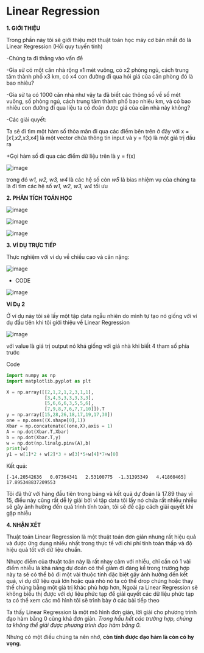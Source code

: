 #                                         Linear Regression
**1. GIỚI THIỆU**

Trong phần này tôi sẽ giới thiệu một thuật toán học máy cơ bản nhất đó là Linear Regression (Hồi quy tuyến tính)

-Chúng ta đi thẳng vào vấn đề

-Gỉa sử có một căn nhà rộng x1 mét vuông, có x2 phòng ngủ,  cách trung tâm thành phố x3 km, có x4 con đường đi qua hỏi giá của căn phòng đó là bao nhiêu?

-Gỉa sử ta có 1000 căn nhà như vậy ta đã biết các thông số về số mét vuông, số phòng ngủ, cách trung tâm thành phố bao nhiêu km, và có bao nhiêu con đường đi qua liệu ta có đoán được giá của căn nhà này không?

-Các giải quyết:

Ta sẽ đi tìm một hàm số thỏa mãn đi qua các điểm bên trên ở đây với x = [*x1,x2,x3,x4*] là một vector chứa thông tin input và y = f(x) là một giá trị đầu ra

+Gọi hàm số đi qua các điểm dữ liệu trên là y = f(x) 

![image](https://user-images.githubusercontent.com/42260182/100987116-ac6f6680-3580-11eb-8046-14bb77cc7c2a.png)

trong đó *w1, w2, w3, w4* là các hệ số còn *w5* là bias nhiệm vụ của chúng ta là đi tìm các hệ số *w1, w2, w3, w4* tối ưu



**2. PHÂN TÍCH TOÁN HỌC**



![image](https://user-images.githubusercontent.com/42260182/100986765-39fe8680-3580-11eb-84a6-626f12b14029.png)





![image](https://user-images.githubusercontent.com/42260182/100986942-6fa36f80-3580-11eb-8d15-3c68352fddcc.png)



![image](https://user-images.githubusercontent.com/42260182/100987054-91045b80-3580-11eb-946f-17088cbe0630.png)



**3. VÍ DỤ TRỰC TIẾP**

Thực nghiệm với ví dụ về chiều cao và cân nặng:

![image](https://user-images.githubusercontent.com/42260182/100992913-50f4a700-3587-11eb-9143-6a276127d19c.png)

* CODE

![image](https://user-images.githubusercontent.com/42260182/100992297-9795d180-3586-11eb-8b28-e88f81294f3f.png)

**Ví Dụ 2**

Ở ví dụ này tôi sẽ lấy một tập data ngẫu nhiên do mình tự tạo nó giống với ví dụ đầu tiên khi tôi giới thiệu về Linear Regression

![image](https://user-images.githubusercontent.com/42260182/100996514-b64a9700-358b-11eb-9432-e1a1ef0d42b6.png)

với value là giá trị output nó khá giống với giá nhà khi biết 4 tham số phía trước

Code

```python
import numpy as np
import matplotlib.pyplot as plt

X = np.array([[2,1,2,1,2,3,1,1],
              [3,4,5,3,3,3,3,3],
              [5,6,6,6,3,5,5,6],
              [7,9,8,7,6,7,7,10]]).T
y = np.array([15,28,26,18,17,19,17,30])
one = np.ones((X.shape[0],1))
Xbar = np.concatenate((one,X),axis = 1)
A = np.dot(Xbar.T,Xbar)
b = np.dot(Xbar.T,y)
w = np.dot(np.linalg.pinv(A),b)
print(w)
y1 = w[1]*2 + w[2]*3 + w[3]*5+w[4]*7+w[0]
```

Kết quả:

```
[-14.20542636   0.07364341   2.53100775  -1.31395349   4.41860465]
17.895348837209553
```

Tôi đã thử với hàng đầu tiên trong bảng và kết quả dự đoán là 17.89 thay vì 15, điều này cũng rất dễ lý giải bởi vì tập data tôi lấy nó chứa rất nhiều nhiễu sẽ gây ảnh hưởng đến quá trình tính toán, tôi sẽ đề cập cách giải quyết khi gặp nhiễu



**4. NHẬN XÉT**

Thuật toán Linear Regression là một thuật toán đơn giản nhưng rất hiệu quả và được ứng dụng nhiều nhất trong thực tế với chi phí tính toán thấp và độ hiệu quả tốt với dữ liệu chuẩn.

Nhược điểm của thuật toán này là rất nhạy cảm với nhiễu, chỉ cần có 1 vài điểm nhiễu là khả năng dự đoán có thể giảm đi đáng kể trong trường hợp này ta sẽ có thể bỏ đi một vài thuộc tính đặc biệt gây ảnh hưởng đến kết quả, ví dụ dữ liệu quá lớn hoặc quá nhỏ nó ta có thể drop chúng hoặc thay thế chúng bằng một giá trị khác phù hợp hơn, Ngoài ra Linear Regression sẽ không biểu thị được với dự liệu phức tạp để giải quyết các dữ liệu phức tạp ta có thể xem các mô hình tôi sẽ trình bày ở các bài tiếp theo

Ta thấy Linear Regression là một mô hình đơn giản, lời giải cho phương trình đạo hàm bằng 0 cũng khá đơn giản. *Trong hầu hết các trường hợp, chúng ta không thể giải được phương trình đạo hàm bằng 0.*

Nhưng có một điều chúng ta nên nhớ, **còn tính được đạo hàm là còn có hy vọng**.